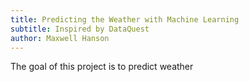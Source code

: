 ```yaml
---
title: Predicting the Weather with Machine Learning
subtitle: Inspired by DataQuest
author: Maxwell Hanson
---
```


The goal of this project is to predict weather 
